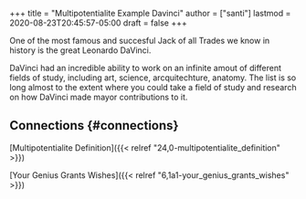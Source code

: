 +++
title = "Multipotentialite Example Davinci"
author = ["santi"]
lastmod = 2020-08-23T20:45:57-05:00
draft = false
+++

One of the most famous and succesful Jack of all Trades we know in history is the great Leonardo DaVinci.

DaVinci had an incredible ability to work on an infinite amout of different fields of study, including art, science, arcquitechture, anatomy. The list is so long almost to the extent where you could take a field of study and research on how DaVinci made mayor contributions to it.


## Connections {#connections}

[Multipotentialite Definition]({{< relref "24,0-multipotentialite_definition" >}})

[Your Genius Grants Wishes]({{< relref "6,1a1-your_genius_grants_wishes" >}})
